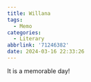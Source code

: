 ```yaml
---
title: Willana
tags:
  - Memo
categories: 
  - Literary
abbrlink: '71246382'
date: 2024-03-16 22:33:26
---
```


It is a memorable day!